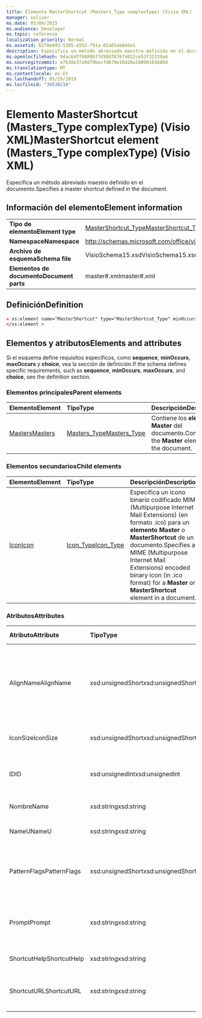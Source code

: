 ```yaml
---
title: Elemento MasterShortcut (Masters_Type complexType) (Visio XML)
manager: soliver
ms.date: 03/09/2015
ms.audience: Developer
ms.topic: reference
localization_priority: Normal
ms.assetid: 62f0e093-5385-e552-f91a-02a65eb0e6e1
description: Especifica un método abreviado maestro definido en el documento.
ms.openlocfilehash: 94ac64ff0080bf7d50df67674022ce53f32339a4
ms.sourcegitcommit: e7b38e37a9d79becfd679e10420a19890165606d
ms.translationtype: MT
ms.contentlocale: es-ES
ms.lasthandoff: 05/29/2019
ms.locfileid: "34538210"
---
```

# <a name="mastershortcut-element-masters_type-complextype-visio-xml"></a><span data-ttu-id="626e6-103">Elemento MasterShortcut (Masters_Type complexType) (Visio XML)</span><span class="sxs-lookup"><span data-stu-id="626e6-103">MasterShortcut element (Masters_Type complexType) (Visio XML)</span></span>

<span data-ttu-id="626e6-104">Especifica un método abreviado maestro definido en el documento.</span><span class="sxs-lookup"><span data-stu-id="626e6-104">Specifies a master shortcut defined in the document.</span></span>
  
## <a name="element-information"></a><span data-ttu-id="626e6-105">Información del elemento</span><span class="sxs-lookup"><span data-stu-id="626e6-105">Element information</span></span>

|||
|:-----|:-----|
|<span data-ttu-id="626e6-106">**Tipo de elemento**</span><span class="sxs-lookup"><span data-stu-id="626e6-106">**Element type**</span></span> <br/> |[<span data-ttu-id="626e6-107">MasterShortcut_Type</span><span class="sxs-lookup"><span data-stu-id="626e6-107">MasterShortcut_Type</span></span>](mastershortcut_type-complextypevisio-xml.md) <br/> |
|<span data-ttu-id="626e6-108">**Namespace**</span><span class="sxs-lookup"><span data-stu-id="626e6-108">**Namespace**</span></span> <br/> |http://schemas.microsoft.com/office/visio/2012/main  <br/> |
|<span data-ttu-id="626e6-109">**Archivo de esquema**</span><span class="sxs-lookup"><span data-stu-id="626e6-109">**Schema file**</span></span> <br/> |<span data-ttu-id="626e6-110">VisioSchema15.xsd</span><span class="sxs-lookup"><span data-stu-id="626e6-110">VisioSchema15.xsd</span></span>  <br/> |
|<span data-ttu-id="626e6-111">**Elementos de documento**</span><span class="sxs-lookup"><span data-stu-id="626e6-111">**Document parts**</span></span> <br/> |<span data-ttu-id="626e6-112">master#.xml</span><span class="sxs-lookup"><span data-stu-id="626e6-112">master#.xml</span></span>  <br/> |
   
## <a name="definition"></a><span data-ttu-id="626e6-113">Definición</span><span class="sxs-lookup"><span data-stu-id="626e6-113">Definition</span></span>

```XML
< xs:element name="MasterShortcut" type="MasterShortcut_Type" minOccurs="0" maxOccurs="unbounded" >
</xs:element >
```

## <a name="elements-and-attributes"></a><span data-ttu-id="626e6-114">Elementos y atributos</span><span class="sxs-lookup"><span data-stu-id="626e6-114">Elements and attributes</span></span>

<span data-ttu-id="626e6-115">Si el esquema define requisitos específicos, como **sequence**, **minOccurs**, **maxOccurs** y **choice**, vea la sección de definición.</span><span class="sxs-lookup"><span data-stu-id="626e6-115">If the schema defines specific requirements, such as **sequence**, **minOccurs**, **maxOccurs**, and **choice**, see the definition section.</span></span> 
  
### <a name="parent-elements"></a><span data-ttu-id="626e6-116">Elementos principales</span><span class="sxs-lookup"><span data-stu-id="626e6-116">Parent elements</span></span>

|<span data-ttu-id="626e6-117">**Elemento**</span><span class="sxs-lookup"><span data-stu-id="626e6-117">**Element**</span></span>|<span data-ttu-id="626e6-118">**Tipo**</span><span class="sxs-lookup"><span data-stu-id="626e6-118">**Type**</span></span>|<span data-ttu-id="626e6-119">**Descripción**</span><span class="sxs-lookup"><span data-stu-id="626e6-119">**Description**</span></span>|
|:-----|:-----|:-----|
|[<span data-ttu-id="626e6-120">Masters</span><span class="sxs-lookup"><span data-stu-id="626e6-120">Masters</span></span>](masters-elementvisio-xml.md) <br/> |[<span data-ttu-id="626e6-121">Masters_Type</span><span class="sxs-lookup"><span data-stu-id="626e6-121">Masters_Type</span></span>](masters_type-complextypevisio-xml.md) <br/> |<span data-ttu-id="626e6-122">Contiene los **elementos Master** del documento.</span><span class="sxs-lookup"><span data-stu-id="626e6-122">Contains the **Master** elements for the document.</span></span>  <br/> |
   
### <a name="child-elements"></a><span data-ttu-id="626e6-123">Elementos secundarios</span><span class="sxs-lookup"><span data-stu-id="626e6-123">Child elements</span></span>

|<span data-ttu-id="626e6-124">**Elemento**</span><span class="sxs-lookup"><span data-stu-id="626e6-124">**Element**</span></span>|<span data-ttu-id="626e6-125">**Tipo**</span><span class="sxs-lookup"><span data-stu-id="626e6-125">**Type**</span></span>|<span data-ttu-id="626e6-126">**Descripción**</span><span class="sxs-lookup"><span data-stu-id="626e6-126">**Description**</span></span>|
|:-----|:-----|:-----|
|[<span data-ttu-id="626e6-127">Icon</span><span class="sxs-lookup"><span data-stu-id="626e6-127">Icon</span></span>](icon-element-mastershortcut_type-complextypevisio-xml.md) <br/> |[<span data-ttu-id="626e6-128">Icon_Type</span><span class="sxs-lookup"><span data-stu-id="626e6-128">Icon_Type</span></span>](icon_type-complextypevisio-xml.md) <br/> |<span data-ttu-id="626e6-129">Especifica un icono binario codificado MIME (Multipurpose Internet Mail Extensions) (en formato .ico) para un **elemento Master** o **MasterShortcut** de un documento.</span><span class="sxs-lookup"><span data-stu-id="626e6-129">Specifies a MIME (Multipurpose Internet Mail Extensions) encoded binary icon (in .ico format) for a **Master** or **MasterShortcut** element in a document.</span></span>  <br/> |
   
### <a name="attributes"></a><span data-ttu-id="626e6-130">Atributos</span><span class="sxs-lookup"><span data-stu-id="626e6-130">Attributes</span></span>

|<span data-ttu-id="626e6-131">**Atributo**</span><span class="sxs-lookup"><span data-stu-id="626e6-131">**Attribute**</span></span>|<span data-ttu-id="626e6-132">**Tipo**</span><span class="sxs-lookup"><span data-stu-id="626e6-132">**Type**</span></span>|<span data-ttu-id="626e6-133">**Obligatorio**</span><span class="sxs-lookup"><span data-stu-id="626e6-133">**Required**</span></span>|<span data-ttu-id="626e6-134">**Descripción**</span><span class="sxs-lookup"><span data-stu-id="626e6-134">**Description**</span></span>|<span data-ttu-id="626e6-135">**Posibles valores**</span><span class="sxs-lookup"><span data-stu-id="626e6-135">**Possible values**</span></span>|
|:-----|:-----|:-----|:-----|:-----|
|<span data-ttu-id="626e6-136">AlignName</span><span class="sxs-lookup"><span data-stu-id="626e6-136">AlignName</span></span>  <br/> |<span data-ttu-id="626e6-137">xsd:unsignedShort</span><span class="sxs-lookup"><span data-stu-id="626e6-137">xsd:unsignedShort</span></span>  <br/> |<span data-ttu-id="626e6-138">opcional</span><span class="sxs-lookup"><span data-stu-id="626e6-138">optional</span></span>  <br/> |<span data-ttu-id="626e6-139">Especifica si el texto del elemento en la ventana de galería de símbolos está alineado a la izquierda, a la derecha o al centro.</span><span class="sxs-lookup"><span data-stu-id="626e6-139">Specifies whether the element's text in the stencil window is aligned left, right, or center.</span></span>  <br/> |<span data-ttu-id="626e6-140">Valores del tipo xsd:unsignedShort.</span><span class="sxs-lookup"><span data-stu-id="626e6-140">Values of the xsd:unsignedShort type.</span></span>  <br/> |
|<span data-ttu-id="626e6-141">IconSize</span><span class="sxs-lookup"><span data-stu-id="626e6-141">IconSize</span></span>  <br/> |<span data-ttu-id="626e6-142">xsd:unsignedShort</span><span class="sxs-lookup"><span data-stu-id="626e6-142">xsd:unsignedShort</span></span>  <br/> |<span data-ttu-id="626e6-143">opcional</span><span class="sxs-lookup"><span data-stu-id="626e6-143">optional</span></span>  <br/> |<span data-ttu-id="626e6-144">Tamaño del icono del elemento.</span><span class="sxs-lookup"><span data-stu-id="626e6-144">The size of the element's icon.</span></span>  <br/> |<span data-ttu-id="626e6-145">Valores del tipo xsd:unsignedShort.</span><span class="sxs-lookup"><span data-stu-id="626e6-145">Values of the xsd:unsignedShort type.</span></span>  <br/> |
|<span data-ttu-id="626e6-146">ID</span><span class="sxs-lookup"><span data-stu-id="626e6-146">ID</span></span>  <br/> |<span data-ttu-id="626e6-147">xsd:unsignedInt</span><span class="sxs-lookup"><span data-stu-id="626e6-147">xsd:unsignedInt</span></span>  <br/> |<span data-ttu-id="626e6-148">necesario</span><span class="sxs-lookup"><span data-stu-id="626e6-148">required</span></span>  <br/> |<span data-ttu-id="626e6-149">El identificador único del elemento dentro de su elemento primario.</span><span class="sxs-lookup"><span data-stu-id="626e6-149">The unique ID of the element within its parent element.</span></span>  <br/> |<span data-ttu-id="626e6-150">Valores del tipo xsd:unsignedInt.</span><span class="sxs-lookup"><span data-stu-id="626e6-150">Values of the xsd:unsignedInt type.</span></span>  <br/> |
|<span data-ttu-id="626e6-151">Nombre</span><span class="sxs-lookup"><span data-stu-id="626e6-151">Name</span></span>  <br/> |<span data-ttu-id="626e6-152">xsd:string</span><span class="sxs-lookup"><span data-stu-id="626e6-152">xsd:string</span></span>  <br/> |<span data-ttu-id="626e6-153">opcional</span><span class="sxs-lookup"><span data-stu-id="626e6-153">optional</span></span>  <br/> |<span data-ttu-id="626e6-154">Nombre del elemento.</span><span class="sxs-lookup"><span data-stu-id="626e6-154">The name of the element.</span></span>  <br/> |<span data-ttu-id="626e6-155">Valores del tipo xsd:string.</span><span class="sxs-lookup"><span data-stu-id="626e6-155">Values of the xsd:string type.</span></span>  <br/> |
|<span data-ttu-id="626e6-156">NameU</span><span class="sxs-lookup"><span data-stu-id="626e6-156">NameU</span></span>  <br/> |<span data-ttu-id="626e6-157">xsd:string</span><span class="sxs-lookup"><span data-stu-id="626e6-157">xsd:string</span></span>  <br/> |<span data-ttu-id="626e6-158">opcional</span><span class="sxs-lookup"><span data-stu-id="626e6-158">optional</span></span>  <br/> |<span data-ttu-id="626e6-159">Nombre universal del elemento.</span><span class="sxs-lookup"><span data-stu-id="626e6-159">The universal name of the element.</span></span>  <br/> |<span data-ttu-id="626e6-160">Valores del tipo xsd:string.</span><span class="sxs-lookup"><span data-stu-id="626e6-160">Values of the xsd:string type.</span></span>  <br/> |
|<span data-ttu-id="626e6-161">PatternFlags</span><span class="sxs-lookup"><span data-stu-id="626e6-161">PatternFlags</span></span>  <br/> |<span data-ttu-id="626e6-162">xsd:unsignedShort</span><span class="sxs-lookup"><span data-stu-id="626e6-162">xsd:unsignedShort</span></span>  <br/> |<span data-ttu-id="626e6-163">opcional</span><span class="sxs-lookup"><span data-stu-id="626e6-163">optional</span></span>  <br/> |<span data-ttu-id="626e6-164">Determina si un patrón se comporta como una trama personalizada.</span><span class="sxs-lookup"><span data-stu-id="626e6-164">Determines whether a master behaves as a custom pattern.</span></span>  <br/> |<span data-ttu-id="626e6-165">Valores del tipo xsd:unsignedShort.</span><span class="sxs-lookup"><span data-stu-id="626e6-165">Values of the xsd:unsignedShort type.</span></span>  <br/> |
|<span data-ttu-id="626e6-166">Prompt</span><span class="sxs-lookup"><span data-stu-id="626e6-166">Prompt</span></span>  <br/> |<span data-ttu-id="626e6-167">xsd:string</span><span class="sxs-lookup"><span data-stu-id="626e6-167">xsd:string</span></span>  <br/> |<span data-ttu-id="626e6-168">opcional</span><span class="sxs-lookup"><span data-stu-id="626e6-168">optional</span></span>  <br/> |<span data-ttu-id="626e6-169">La barra de estado y la sugerencia de herramienta para el elemento.</span><span class="sxs-lookup"><span data-stu-id="626e6-169">The status bar and tool tip prompt for the element.</span></span>  <br/> |<span data-ttu-id="626e6-170">Valores del tipo xsd:string.</span><span class="sxs-lookup"><span data-stu-id="626e6-170">Values of the xsd:string type.</span></span>  <br/> |
|<span data-ttu-id="626e6-171">ShortcutHelp</span><span class="sxs-lookup"><span data-stu-id="626e6-171">ShortcutHelp</span></span>  <br/> |<span data-ttu-id="626e6-172">xsd:string</span><span class="sxs-lookup"><span data-stu-id="626e6-172">xsd:string</span></span>  <br/> |<span data-ttu-id="626e6-173">opcional</span><span class="sxs-lookup"><span data-stu-id="626e6-173">optional</span></span>  <br/> |<span data-ttu-id="626e6-174">Una cadena de ayuda para el elemento.</span><span class="sxs-lookup"><span data-stu-id="626e6-174">A help string for the element.</span></span>  <br/> |<span data-ttu-id="626e6-175">Valores del tipo xsd:string.</span><span class="sxs-lookup"><span data-stu-id="626e6-175">Values of the xsd:string type.</span></span>  <br/> |
|<span data-ttu-id="626e6-176">ShortcutURL</span><span class="sxs-lookup"><span data-stu-id="626e6-176">ShortcutURL</span></span>  <br/> |<span data-ttu-id="626e6-177">xsd:string</span><span class="sxs-lookup"><span data-stu-id="626e6-177">xsd:string</span></span>  <br/> |<span data-ttu-id="626e6-178">opcional</span><span class="sxs-lookup"><span data-stu-id="626e6-178">optional</span></span>  <br/> |<span data-ttu-id="626e6-179">Dirección URL de un **elemento MasterShortcut.**</span><span class="sxs-lookup"><span data-stu-id="626e6-179">A URL to a **MasterShortcut** element.</span></span>  <br/> |<span data-ttu-id="626e6-180">Valores del tipo xsd:string.</span><span class="sxs-lookup"><span data-stu-id="626e6-180">Values of the xsd:string type.</span></span>  <br/> |
   

